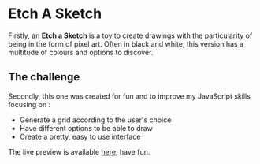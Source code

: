 # Etch A Sketch

Firstly, an **Etch a Sketch** is a toy to create drawings with the particularity of being in the form of pixel art. Often in black and white, this version has a multitude of colours and options to discover.

## The challenge

Secondly, this one was created for fun and to improve my JavaScript skills focusing on :

-   Generate a grid according to the user's choice
-   Have different options to be able to draw
-   Create a pretty, easy to use interface

The live preview is available [here](https://assadev.github.io/Etch_A_Sketch/files/), have fun.
